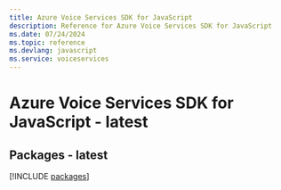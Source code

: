 ```yaml
---
title: Azure Voice Services SDK for JavaScript
description: Reference for Azure Voice Services SDK for JavaScript
ms.date: 07/24/2024
ms.topic: reference
ms.devlang: javascript
ms.service: voiceservices
---
```

# Azure Voice Services SDK for JavaScript - latest
## Packages - latest
[!INCLUDE [packages](voice-services-index.md)]